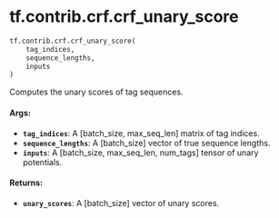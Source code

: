 <div itemscope itemtype="http://developers.google.com/ReferenceObject">
<meta itemprop="name" content="tf.contrib.crf.crf_unary_score" />
<meta itemprop="path" content="Stable" />
</div>

# tf.contrib.crf.crf_unary_score

``` python
tf.contrib.crf.crf_unary_score(
    tag_indices,
    sequence_lengths,
    inputs
)
```

Computes the unary scores of tag sequences.

#### Args:

* <b>`tag_indices`</b>: A [batch_size, max_seq_len] matrix of tag indices.
* <b>`sequence_lengths`</b>: A [batch_size] vector of true sequence lengths.
* <b>`inputs`</b>: A [batch_size, max_seq_len, num_tags] tensor of unary potentials.

#### Returns:

* <b>`unary_scores`</b>: A [batch_size] vector of unary scores.